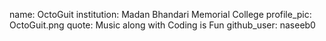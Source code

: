 name: OctoGuit
institution: Madan Bhandari Memorial College
profile_pic: OctoGuit.png
quote: Music along with Coding is Fun
github_user: naseeb0
